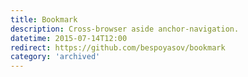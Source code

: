 ```yaml
---
title: Bookmark
description: Cross-browser aside anchor-navigation.
datetime: 2015-07-14T12:00
redirect: https://github.com/bespoyasov/bookmark
category: 'archived'
---
```

